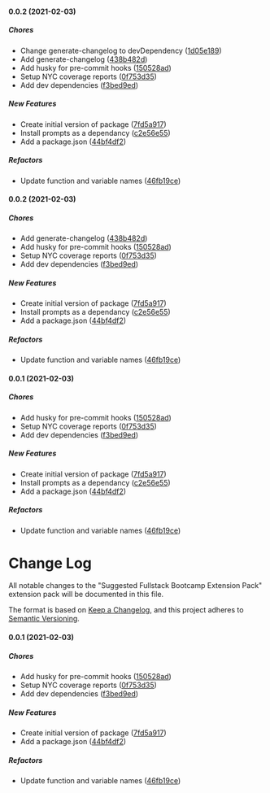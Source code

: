 #### 0.0.2 (2021-02-03)

##### Chores

*  Change generate-changelog to devDependency ([1d05e189](https://github.com/brainomite/auto-config-eslint-for-prettier/commit/1d05e189d336e50d8341ba5c7c56994f8213a901))
*  Add generate-changelog ([438b482d](https://github.com/brainomite/auto-config-eslint-for-prettier/commit/438b482dcef7bccf137a6951a49c8e5cd6b1f4c0))
*  Add husky for pre-commit hooks ([150528ad](https://github.com/brainomite/auto-config-eslint-for-prettier/commit/150528adbd463b4674e98158dc953fdaf8bb6595))
*  Setup NYC coverage reports ([0f753d35](https://github.com/brainomite/auto-config-eslint-for-prettier/commit/0f753d3543dddc0a00c86421bb6fa1f6ac1c1901))
*  Add dev dependencies ([f3bed9ed](https://github.com/brainomite/auto-config-eslint-for-prettier/commit/f3bed9ed937ea34422cbb1b950962d64c9cd2ed0))

##### New Features

*  Create initial version of package ([7fd5a917](https://github.com/brainomite/auto-config-eslint-for-prettier/commit/7fd5a9179e44946699f61ced440fa789a81c1078))
*  Install prompts as a dependancy ([c2e56e55](https://github.com/brainomite/auto-config-eslint-for-prettier/commit/c2e56e5566141daa1050f694fd6fdf796b58d859))
*  Add a package.json ([44bf4df2](https://github.com/brainomite/auto-config-eslint-for-prettier/commit/44bf4df214e889556d5f0388302bec0ff4262e09))

##### Refactors

*  Update function and variable names ([46fb19ce](https://github.com/brainomite/auto-config-eslint-for-prettier/commit/46fb19cea745d5e84353c78a56bcfef5968ea5c8))

#### 0.0.2 (2021-02-03)

##### Chores

*  Add generate-changelog ([438b482d](https://github.com/brainomite/auto-config-eslint-for-prettier/commit/438b482dcef7bccf137a6951a49c8e5cd6b1f4c0))
*  Add husky for pre-commit hooks ([150528ad](https://github.com/brainomite/auto-config-eslint-for-prettier/commit/150528adbd463b4674e98158dc953fdaf8bb6595))
*  Setup NYC coverage reports ([0f753d35](https://github.com/brainomite/auto-config-eslint-for-prettier/commit/0f753d3543dddc0a00c86421bb6fa1f6ac1c1901))
*  Add dev dependencies ([f3bed9ed](https://github.com/brainomite/auto-config-eslint-for-prettier/commit/f3bed9ed937ea34422cbb1b950962d64c9cd2ed0))

##### New Features

*  Create initial version of package ([7fd5a917](https://github.com/brainomite/auto-config-eslint-for-prettier/commit/7fd5a9179e44946699f61ced440fa789a81c1078))
*  Install prompts as a dependancy ([c2e56e55](https://github.com/brainomite/auto-config-eslint-for-prettier/commit/c2e56e5566141daa1050f694fd6fdf796b58d859))
*  Add a package.json ([44bf4df2](https://github.com/brainomite/auto-config-eslint-for-prettier/commit/44bf4df214e889556d5f0388302bec0ff4262e09))

##### Refactors

*  Update function and variable names ([46fb19ce](https://github.com/brainomite/auto-config-eslint-for-prettier/commit/46fb19cea745d5e84353c78a56bcfef5968ea5c8))

#### 0.0.1 (2021-02-03)

##### Chores

- Add husky for pre-commit hooks
  ([150528ad](https://github.com/brainomite/auto-config-eslint-for-prettier/commit/150528adbd463b4674e98158dc953fdaf8bb6595))
- Setup NYC coverage reports
  ([0f753d35](https://github.com/brainomite/auto-config-eslint-for-prettier/commit/0f753d3543dddc0a00c86421bb6fa1f6ac1c1901))
- Add dev dependencies
  ([f3bed9ed](https://github.com/brainomite/auto-config-eslint-for-prettier/commit/f3bed9ed937ea34422cbb1b950962d64c9cd2ed0))

##### New Features

- Create initial version of package
  ([7fd5a917](https://github.com/brainomite/auto-config-eslint-for-prettier/commit/7fd5a9179e44946699f61ced440fa789a81c1078))
- Install prompts as a dependancy
  ([c2e56e55](https://github.com/brainomite/auto-config-eslint-for-prettier/commit/c2e56e5566141daa1050f694fd6fdf796b58d859))
- Add a package.json
  ([44bf4df2](https://github.com/brainomite/auto-config-eslint-for-prettier/commit/44bf4df214e889556d5f0388302bec0ff4262e09))

##### Refactors

- Update function and variable names
  ([46fb19ce](https://github.com/brainomite/auto-config-eslint-for-prettier/commit/46fb19cea745d5e84353c78a56bcfef5968ea5c8))

# Change Log

All notable changes to the "Suggested Fullstack Bootcamp Extension Pack"
extension pack will be documented in this file.

The format is based on [Keep a Changelog](https://keepachangelog.com/en/1.0.0/),
and this project adheres to
[Semantic Versioning](https://semver.org/spec/v2.0.0.html).

#### 0.0.1 (2021-02-03)

##### Chores

- Add husky for pre-commit hooks
  ([150528ad](https://github.com/brainomite/auto-config-eslint-for-prettier/commit/150528adbd463b4674e98158dc953fdaf8bb6595))
- Setup NYC coverage reports
  ([0f753d35](https://github.com/brainomite/auto-config-eslint-for-prettier/commit/0f753d3543dddc0a00c86421bb6fa1f6ac1c1901))
- Add dev dependencies
  ([f3bed9ed](https://github.com/brainomite/auto-config-eslint-for-prettier/commit/f3bed9ed937ea34422cbb1b950962d64c9cd2ed0))

##### New Features

- Create initial version of package
  ([7fd5a917](https://github.com/brainomite/auto-config-eslint-for-prettier/commit/7fd5a9179e44946699f61ced440fa789a81c1078))
- Add a package.json
  ([44bf4df2](https://github.com/brainomite/auto-config-eslint-for-prettier/commit/44bf4df214e889556d5f0388302bec0ff4262e09))

##### Refactors

- Update function and variable names
  ([46fb19ce](https://github.com/brainomite/auto-config-eslint-for-prettier/commit/46fb19cea745d5e84353c78a56bcfef5968ea5c8))
